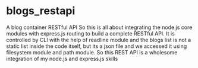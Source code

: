 # blogs_restapi
A blog container RESTful API
So this is all about integrating the node.js core modules with express.js routing to build a complete RESTful API. It is controlled by CLI with the help of readline module and the blogs list is not a static list inside the code itself, but its a json file and we accessed it using filesystem module and path module. So this REST API is a wholesome integration of my node.js and express.js skills
